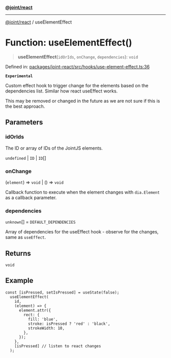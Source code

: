 [**@joint/react**](../README.md)

***

[@joint/react](../README.md) / useElementEffect

# Function: useElementEffect()

> **useElementEffect**(`idOrIds`, `onChange`, `dependencies`): `void`

Defined in: [packages/joint-react/src/hooks/use-element-effect.ts:36](https://github.com/samuelgja/joint/blob/main/packages/joint-react/src/hooks/use-element-effect.ts#L36)

**`Experimental`**

Custom effect hook to trigger change for the elements based on the dependencies list. Similar how react useEffect works.

 This may be removed or changed in the future as we are not sure if this is the best approach.

## Parameters

### idOrIds

The ID or array of IDs of the JointJS elements.

`undefined` | `ID` | `ID`[]

### onChange

(`element`) => `void` \| () => `void`

Callback function to execute when the element changes with `dia.Element` as a callback parameter.

### dependencies

`unknown`[] = `DEFAULT_DEPENDENCIES`

Array of dependencies for the useEffect hook - observe for the changes, same as `useEffect`.

## Returns

`void`

## Example

```tsx
const [isPressed, setIsPressed] = useState(false);
  useElementEffect(
    id,
    (element) => {
      element.attr({
        rect: {
          fill: 'blue',
          stroke: isPressed ? 'red' : 'black',
          strokeWidth: 10,
        },
      });
    },
    [isPressed] // listen to react changes
  );
```
